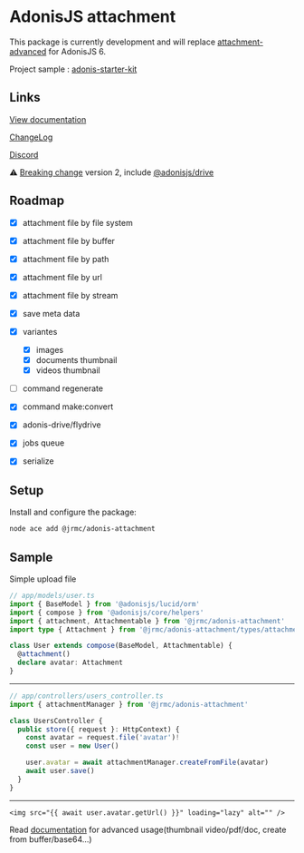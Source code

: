 # AdonisJS attachment

This package is currently development and will replace [attachment-advanced](https://github.com/batosai/attachment-advanced) for AdonisJS 6.

Project sample : [adonis-starter-kit](https://github.com/batosai/adonis-starter-kit)

## Links

[View documentation](https://adonis-attachment.jrmc.dev/)

[ChangeLog](https://adonis-attachment.jrmc.dev/changelog.html)

[Discord](https://discord.gg/89eMn2vB)

⚠️ [Breaking change](https://adonis-attachment.jrmc.dev/changelog.html) version 2, include [@adonisjs/drive](https://docs.adonisjs.com/guides/digging-deeper/drive)

## Roadmap

- [x] attachment file by file system
- [x] attachment file by buffer
- [x] attachment file by path
- [x] attachment file by url
- [x] attachment file by stream
- [x] save meta data
- [x] variantes
  - [x] images
  - [x] documents thumbnail
  - [x] videos thumbnail
- [ ] command regenerate
- [x] command make:convert
- [x] adonis-drive/flydrive
- [x] jobs queue
- [x] serialize


## Setup

Install and configure the package:

```sh
node ace add @jrmc/adonis-attachment
```

## Sample

Simple upload file

```ts
// app/models/user.ts
import { BaseModel } from '@adonisjs/lucid/orm'
import { compose } from '@adonisjs/core/helpers'
import { attachment, Attachmentable } from '@jrmc/adonis-attachment'
import type { Attachment } from '@jrmc/adonis-attachment/types/attachment'

class User extends compose(BaseModel, Attachmentable) {
  @attachment()
  declare avatar: Attachment
}
```

---

```ts
// app/controllers/users_controller.ts
import { attachmentManager } from '@jrmc/adonis-attachment'

class UsersController {
  public store({ request }: HttpContext) {
    const avatar = request.file('avatar')!
    const user = new User()

    user.avatar = await attachmentManager.createFromFile(avatar)
    await user.save()
  }
}
```

---

```edge
<img src="{{ await user.avatar.getUrl() }}" loading="lazy" alt="" />
```

Read [documentation](https://adonis-attachment.jrmc.dev/) for advanced usage(thumbnail video/pdf/doc, create from buffer/base64...)
